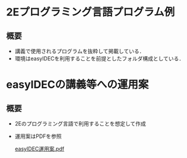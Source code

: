 # 2Eプログラミング言語プログラム例
## 概要
* 講義で使用されるプログラムを抜粋して掲載している．
* 環境はeasyIDECを利用することを前提としたフォルダ構成としている．

# easyIDECの講義等への運用案

## 概要
* 2Eのプログラミング言語で利用することを想定して作成

* 運用案はPDFを参照

    [easyIDEC運用案.pdf](./easyIDEC運用案.pdf "easyIDEC運用案.pdf")